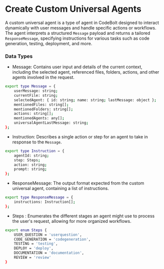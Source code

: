 # Create Custom Universal Agents

A custom universal agent is a type of agent in CodeBolt designed to interact dynamically with user messages and handle specific actions or workflows. The agent interprets a structured `Message` payload and returns a tailored `ResponseMessage`, specifying instructions for various tasks such as code generation, testing, deployment, and more.


### Data Types
* Message: Contains user input and details of the current context, including the selected agent, referenced files, folders, actions, and other agents involved in the request.

```bash
export type Message = {
    userMessage: string;
    currentFile: string;
    selectedAgent: { id: string; name: string; lastMessage: object };
    mentionedFiles: string[];
    mentionedFolders: string[];
    actions: string[];
    mentionedAgents: any[];
    universalAgentLastMessage: string;
};
```

* Instruction: Describes a single action or step for an agent to take in response to the `Message`.

```bash
export type Instruction = {
    agentId: string;
    step: Steps;
    action: string;
    prompt: string;
};

```

* ResponseMessage: The output format expected from the custom universal agent, containing a list of instructions.

```bash
export type ResponseMessage = {
    instructions: Instruction[];
};

```

* Steps : Enumerates the different stages an agent might use to process the user's request, allowing for more organized workflows.

```bash 
export enum Steps {
    USER_QUESTION = 'userquestion',
    CODE_GENERATION = 'codegeneration',
    TESTING = 'testing',
    DEPLOY = 'deploy',
    DOCUMENTATION = 'documentation',
    REVIEW = 'review'
}

```